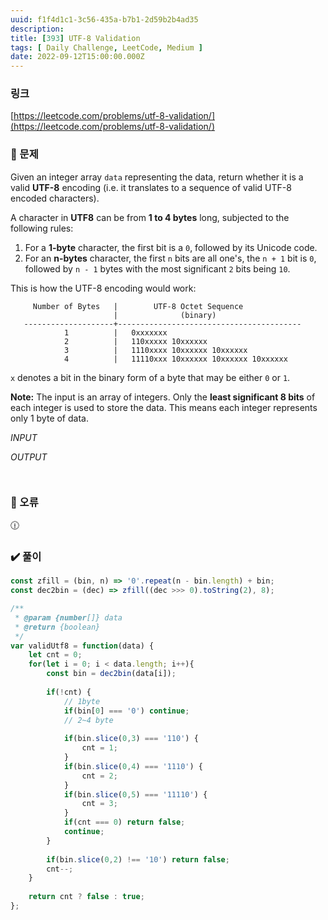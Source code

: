 ```yaml
---
uuid: f1f4d1c1-3c56-435a-b7b1-2d59b2b4ad35
description: 
title: [393] UTF-8 Validation
tags: [ Daily Challenge, LeetCode, Medium ]
date: 2022-09-12T15:00:00.000Z
---
```








### 링크

[https://leetcode.com/problems/utf-8-validation/](https://leetcode.com/problems/utf-8-validation/)

### 📝 문제

Given an integer array `data` representing the data, return whether it is a valid **UTF-8** encoding (i.e. it translates to a sequence of valid UTF-8 encoded characters).

A character in **UTF8** can be from **1 to 4 bytes** long, subjected to the following rules:

1. For a **1-byte** character, the first bit is a `0`, followed by its Unicode code.
2. For an **n-bytes** character, the first `n` bits are all one's, the `n + 1` bit is `0`, followed by `n - 1` bytes with the most significant `2` bits being `10`.

This is how the UTF-8 encoding would work:

```
     Number of Bytes   |        UTF-8 Octet Sequence
                       |              (binary)
   --------------------+-----------------------------------------
            1          |   0xxxxxxx
            2          |   110xxxxx 10xxxxxx
            3          |   1110xxxx 10xxxxxx 10xxxxxx
            4          |   11110xxx 10xxxxxx 10xxxxxx 10xxxxxx

```

`x` denotes a bit in the binary form of a byte that may be either `0` or `1`.

**Note:** The input is an array of integers. Only the **least significant 8 bits** of each integer is used to store the data. This means each integer represents only 1 byte of data.

*INPUT*

*OUTPUT*

```jsx

```

```jsx

```

### 🚨 오류

<aside>
🕧

</aside>

### ✔️ 풀이

```jsx
const zfill = (bin, n) => '0'.repeat(n - bin.length) + bin;
const dec2bin = (dec) => zfill((dec >>> 0).toString(2), 8);

/**
 * @param {number[]} data
 * @return {boolean}
 */
var validUtf8 = function(data) {
    let cnt = 0;
    for(let i = 0; i < data.length; i++){
        const bin = dec2bin(data[i]);
        
        if(!cnt) {
            // 1byte
            if(bin[0] === '0') continue;
            // 2~4 byte
            
            if(bin.slice(0,3) === '110') {
                cnt = 1;
            }
            if(bin.slice(0,4) === '1110') {
                cnt = 2;
            }
            if(bin.slice(0,5) === '11110') {
                cnt = 3;
            }
            if(cnt === 0) return false;
            continue;
        }
        
        if(bin.slice(0,2) !== '10') return false;
        cnt--;
    }
    
    return cnt ? false : true;
};
```